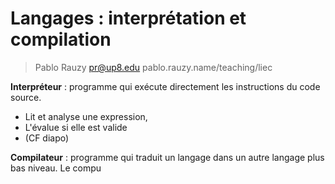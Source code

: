 # Langages : interprétation et compilation

> Pablo Rauzy pr@up8.edu pablo.rauzy.name/teaching/liec

**Interpréteur** : programme qui exécute directement les instructions du code source.
 * Lit et analyse une expression,
 * L'évalue si elle est valide
 * (CF diapo)

**Compilateur** : programme qui traduit un langage dans un autre langage plus bas niveau.
Le compu

<!--stackedit_data:
eyJoaXN0b3J5IjpbLTE3MDkzMzA1MSwxMDg3NzM3Mjc2LC0xNT
I4MjI5NDQ1LC0yMDg4NzQ2NjEyXX0=
-->